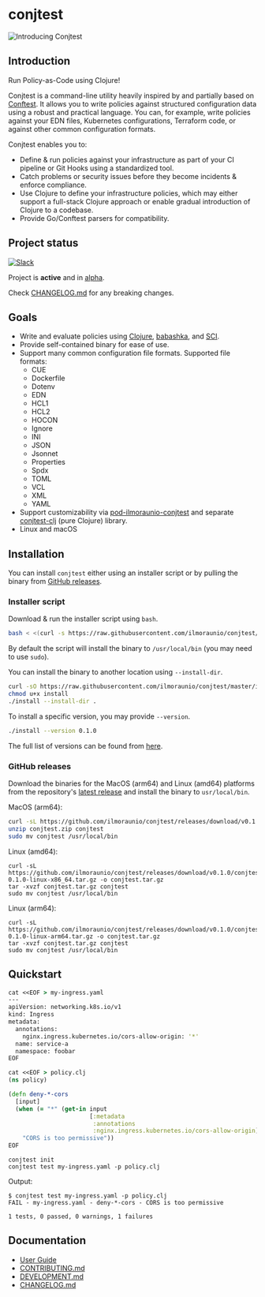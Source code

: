 # conjtest

![Introducing Conjtest](https://ilmo.me/img/conjtest-hello-world.gif)

## Introduction

Run Policy-as-Code using Clojure!

Conjtest is a command-line utility heavily inspired by and partially based on
[Conftest](https://www.conftest.dev/). It allows you to write policies against
structured configuration data using a robust and practical language. You can,
for example, write policies against your EDN files, Kubernetes configurations,
Terraform code, or against other common configuration formats.

Conjtest enables you to:

- Define & run policies against your infrastructure as part of your CI pipeline
  or Git Hooks using a standardized tool.
- Catch problems or security issues before they become incidents & enforce
  compliance.
- Use Clojure to define your infrastructure policies, which may either support
  a full-stack Clojure approach or enable gradual introduction of Clojure to a
  codebase.
- Provide Go/Conftest parsers for compatibility.

## Project status

[![Slack](https://img.shields.io/badge/slack-conjtest-orange.svg?logo=slack)](https://clojurians.slack.com/app_redirect?channel=conjtest)

Project is **active** and in
[alpha](https://kotlinlang.org/docs/components-stability.html#stability-levels-explained).

Check [CHANGELOG.md](CHANGELOG.md) for any breaking changes.

## Goals

- Write and evaluate policies using [Clojure](https://clojure.org/),
  [babashka](https://github.com/babashka/babashka), and
  [SCI](https://github.com/babashka/sci).
- Provide self-contained binary for ease of use.
- Support many common configuration file formats. Supported file formats:
  - CUE
  - Dockerfile
  - Dotenv
  - EDN
  - HCL1
  - HCL2
  - HOCON
  - Ignore
  - INI
  - JSON
  - Jsonnet
  - Properties
  - Spdx
  - TOML
  - VCL
  - XML
  - YAML
- Support customizability via
  [pod-ilmoraunio-conjtest](https://github.com/ilmoraunio/pod-ilmoraunio-conjtest)
  and separate [conjtest-clj](https://github.com/ilmoraunio/conjtest-clj) (pure
  Clojure) library.
- Linux and macOS

## Installation

You can install `conjtest` either using an installer script or by pulling the
binary from [GitHub releases](https://github.com/ilmoraunio/conjtest/releases).

### Installer script

Download & run the installer script using `bash`.

```bash
bash < <(curl -s https://raw.githubusercontent.com/ilmoraunio/conjtest/master/install)
```

By default the script will install the binary to `/usr/local/bin` (you may need
to use `sudo`).

You can install the binary to another location using `--install-dir`.

```bash
curl -sO https://raw.githubusercontent.com/ilmoraunio/conjtest/master/install
chmod u+x install
./install --install-dir .
```

To install a specific version, you may provide `--version`.

```bash
./install --version 0.1.0
```

The full list of versions can be found from
[here](https://github.com/ilmoraunio/conjtest/tags).

### GitHub releases

Download the binaries for the MacOS (arm64) and Linux (amd64) platforms from
the repository's [latest
release](https://github.com/ilmoraunio/conjtest/releases) and install the
binary to `usr/local/bin`.

MacOS (arm64):

```bash
curl -sL https://github.com/ilmoraunio/conjtest/releases/download/v0.1.0/conjtest-0.1.0-macos-arm64.zip -o conjtest.zip
unzip conjtest.zip conjtest
sudo mv conjtest /usr/local/bin
```

Linux (amd64):

```
curl -sL https://github.com/ilmoraunio/conjtest/releases/download/v0.1.0/conjtest-0.1.0-linux-x86_64.tar.gz -o conjtest.tar.gz
tar -xvzf conjtest.tar.gz conjtest
sudo mv conjtest /usr/local/bin
```

Linux (arm64):

```
curl -sL https://github.com/ilmoraunio/conjtest/releases/download/v0.1.0/conjtest-0.1.0-linux-arm64.tar.gz -o conjtest.tar.gz
tar -xvzf conjtest.tar.gz conjtest
sudo mv conjtest /usr/local/bin
```
## Quickstart

```clojure
cat <<EOF > my-ingress.yaml
---
apiVersion: networking.k8s.io/v1
kind: Ingress
metadata:
  annotations:
    nginx.ingress.kubernetes.io/cors-allow-origin: '*'
  name: service-a
  namespace: foobar
EOF

cat <<EOF > policy.clj
(ns policy)

(defn deny-*-cors
  [input]
  (when (= "*" (get-in input
                       [:metadata
                        :annotations
                        :nginx.ingress.kubernetes.io/cors-allow-origin]))
    "CORS is too permissive"))
EOF
```

```
conjtest init
conjtest test my-ingress.yaml -p policy.clj
```

Output:

```
$ conjtest test my-ingress.yaml -p policy.clj
FAIL - my-ingress.yaml - deny-*-cors - CORS is too permissive

1 tests, 0 passed, 0 warnings, 1 failures
```

## Documentation

- [User Guide](https://user-guide.conjtest.org)
- [CONTRIBUTING.md](CONTRIBUTING.md)
- [DEVELOPMENT.md](DEVELOPMENT.md)
- [CHANGELOG.md](CHANGELOG.md)
